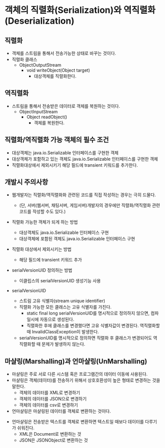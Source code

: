 # 객체의 직렬화(Serialization)와 역직렬화(Deserialization)

## 직렬화
- 객체를 스트림을 통해서 전송가능한 상태로 바꾸는 것이다.
- 직렬화 클래스
  + ObjectOutputStream
    * void writeObject(Object target)
      - 대상객체를 직렬화한다.
      
## 역직렬화
- 스트림을 통해서 전송받은 데이터로 객체를 복원하는 것이다.
  + ObjectInputStream
    * Object readObject()
      - 객체를 복원한다.

## 직렬화/역직렬화 가능 객체의 필수 조건
- 대상객체는 java.io.Serializable 인터페이스를 구현한 객체 
- 대상객체가 포함하고 있는 객체도 java.io.Serializable 인터페이스를 구현한 객체 
- 직렬화대상에서 제외시키기 해당 필드에 transient 키워드를 추가한다.		

## 개발시 주의사항
- 웹개발자는 직렬화/역직렬화화 관련된 코드를 직접 작성하는 경우는 극히 드물다.
  + (단, 서버(웹서버, 채팅서버, 게임서버)개발자의 경우에만 직렬화/역직렬화 관련 코드를 작성할 수도 있다.)
- 직렬화 가능한 객체가 되게 하는 방법
  + 대상객체도 java.io.Serializable 인터페이스 구현
  + 대상객체에 포함된 객체도 java.io.Serializable 인터페이스 구현
- 직렬화 대상에서 제외시키는 방법 
  + 해당 필드에 transient 키워드 추가
- serialVersionUID 정의하는 방법
  + 이클립스의 serialVersionUID 생성기능 사용
  
- serialVersionUID 
  + 스트림 고유 식별자(stream unique identifier)
  + 직렬화 가능한 모든 클래스는 고유 식별자를 가진다.
    * static final long serialVersionUID를 명시적으로 정의하지 않으면, 컴파일시에 자동으로 생성된다.
    * 직렬화한 후에 클래스를 변경했다면 고유 식별자값이 변경된다. 역직렬화할 때 InvalidClassException이 발생한다.
  + serialVersionUID를 명시적으로 정의하면 직렬화 후 클래스가 변경되어도 역직렬화할 때 문제가 발생하지 않는다.

## 마샬링(Marshalling)과 언마샬링(UnMarshalling)
- 마샬링은 주로 서로 다른 시스템 혹은 프로그램간의 데이터 이동에 사용된다.
- 마샬링은 객체(데이터)를 전송하기 위해서 상호호환성이 높은 형태로 변경하는 것을 말한다.
  + 객체의 데이터를 XML로 변경하기
  + 객체의 데이터를 JSON으로 변경하기
  + 객체의 데이터를 csv로 변경하기
- 언마샬링은 마샬링된 데이터를 객체로 변환하는 것이다.
+ 언마샬링은 전송받은 텍스트를 객체로 변환하면 텍스트일 때보다 데이터를 다루기가 쉬워진다.
  + XML은 Document로 변환하는 것
  + JSON은 JSONObject로 변환하는 것
